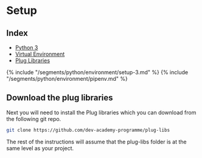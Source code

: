 # Setup

## Index
* [Python 3](/segments/plug/environment/setup.md#python-36-or-later)
* [Virtual Environment](/segments/plug/environment/setup.md#virtual-environment)
* [Plug Libraries](/segments/plug/environment/setup.md#download-the-plug-libraries)

{% include "/segments/python/environment/setup-3.md" %}
{% include "/segments/python/environment/pipenv.md" %}

## Download the plug libraries

Next you will need to install the Plug libraries which you can download from the following git repo.

```sh
git clone https://github.com/dev-academy-programme/plug-libs
```

The rest of the instructions will assume that the plug-libs folder is at the same level as your project.
